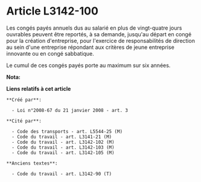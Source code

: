 # Article L3142-100

Les congés payés annuels dus au salarié en plus de vingt-quatre jours ouvrables peuvent être reportés, à sa demande, jusqu'au
départ en congé pour la création d'entreprise, pour l'exercice de responsabilités de direction au sein d'une entreprise
répondant aux critères de jeune entreprise innovante ou en congé sabbatique.

Le cumul de ces congés payés porte au maximum sur six années.

**Nota:**



**Liens relatifs à cet article**

	**Créé par**:

	  - Loi n°2008-67 du 21 janvier 2008 - art. 3

	**Cité par**:

	  - Code des transports - art. L5544-25 (M)
	  - Code du travail - art. L3141-21 (M)
	  - Code du travail - art. L3142-102 (M)
	  - Code du travail - art. L3142-103 (M)
	  - Code du travail - art. L3142-105 (M)

	**Anciens textes**:

	  - Code du travail - art. L3142-90 (T)
